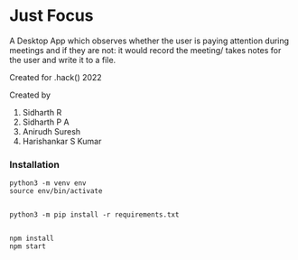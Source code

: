# Just Focus
A Desktop App which observes whether the user is paying attention during meetings and if they are not: it would record the meeting/ takes notes for the user and write it to a file.

Created for .hack() 2022

Created by 

1. Sidharth R
2. Sidharth P A
3. Anirudh Suresh
4. Harishankar S Kumar

### Installation

	python3 -m venv env
	source env/bin/activate


	python3 -m pip install -r requirements.txt


	npm install
	npm start